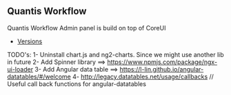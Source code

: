 ## Quantis Workflow
Quantis Workflow Admin panel is build on top of CoreUI
* [Versions](#versions)

TODO's:
1- Uninstall chart.js and ng2-charts. Since we might use another lib in future
2- Add Spinner library ==> https://www.npmjs.com/package/ngx-ui-loader
3- Add Angular data table ==> https://l-lin.github.io/angular-datatables/#/welcome
4- http://legacy.datatables.net/usage/callbacks // Useful call back functions for angular-datatables
